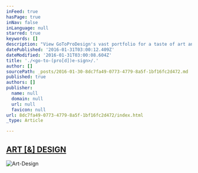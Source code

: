 ```yaml
---
inFeed: true
hasPage: true
inNav: false
inLanguage: null
starred: true
keywords: []
description: "View GoToProDesign's vast portfolio for a taste of art and design | Feel free to browse through the pages of works | I love what I do!"
datePublished: '2016-01-31T03:00:12.409Z'
dateModified: '2016-01-31T03:00:08.604Z'
title: './<go-to-(pro[d])e-sign>/.'
author: []
sourcePath: _posts/2016-01-30-8dc7fa49-0773-4779-8a5f-1bf16fc2d472.md
published: true
authors: []
publisher:
  name: null
  domain: null
  url: null
  favicon: null
url: 8dc7fa49-0773-4779-8a5f-1bf16fc2d472/index.html
_type: Article

---
```

## [ART \[&\] DESIGN][0]
![Art-Design](https://s3-us-west-2.amazonaws.com/the-grid-img/p/194171b104e00dc09668d560a76855a69c02edf7.jpg)

[0]: https://thegrid.ai/GoToProDesign/archived-works/
